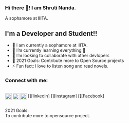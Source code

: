 ### Hi there 👋! I am Shruti Nanda.
A sophamore at IIITA.

## I'm a Developer and Student!!

- 🔭 I am currently a  sophamore at IIITA.
- 🌱 I’m currently learning everything 🤣
- 👯 I’m looking to collaborate with other devlopers
- 🥅 2021 Goals: Contribute more to Open Source projects
- ⚡ Fun fact: I love to listen song and read novels.

### Connect with me:
<br />
[<img align="left" alt="iit2019017 | LinkedIn" width="22px" src="https://cdn.jsdelivr.net/npm/simple-icons@v3/icons/linkedin.svg" />][linkedin]
[<img align="left" alt="iit2019017 | Instagram" width="22px" src="https://cdn.jsdelivr.net/npm/simple-icons@v3/icons/instagram.svg" />][instagram]
[<img align="left"  alt="iit2019017 | Facebook" width="22px" src="https://cdn.jsdelivr.net/npm/simple-icons@v3/icons/facebook.svg"  />][Facebook]
<br />
<br />


2021 Goals:
<br />
To contribute more to opensource project.






[linkedin]: https://www.linkedin.com/in/shruti-nanda-00b2101a4/
[instagram]: https://www.instagram.com/__sagittarius_a/
[Facebook]: https://www.facebook.com/shruti.nanda.735/
